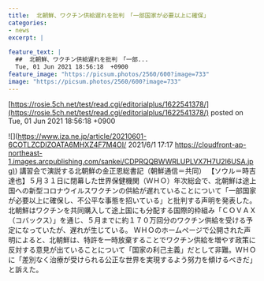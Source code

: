 ```yaml
---
title:  北朝鮮、ワクチン供給遅れを批判　「一部国家が必要以上に確保」  
categories:
- news
excerpt: |
  
feature_text: |
  ##  北朝鮮、ワクチン供給遅れを批判　「一部...
  Tue, 01 Jun 2021 18:56:18  +0900
feature_image: "https://picsum.photos/2560/600?image=733"
image: "https://picsum.photos/2560/600?image=733"
---
```


[https://rosie.5ch.net/test/read.cgi/editorialplus/1622541378/](https://rosie.5ch.net/test/read.cgi/editorialplus/1622541378/)
posted on Tue, 01 Jun 2021 18:56:18  +0900

<!--more-->

![](https://www.iza.ne.jp/article/20210601-6COTLZCDIZOATA6MHXZ4F7M4OI/ 2021/6/1 17:17 [https://cloudfront-ap-northeast-1.images.arcpublishing.com/sankei/CDPRQQBWWRLUPLVX7H7U2I6USA.jpg)](https://cloudfront-ap-northeast-1.images.arcpublishing.com/sankei/CDPRQQBWWRLUPLVX7H7U2I6USA.jpg)) 講習会で演説する北朝鮮の金正恩総書記（朝鮮通信＝共同） 【ソウル＝時吉達也】５月３１日に閉幕した世界保健機関（ＷＨＯ）年次総会で、北朝鮮は途上国への新型コロナウイルスワクチンの供給が遅れていることについて「一部国家が必要以上に確保し、不公平な事態を招いている」と批判する声明を発表した。 北朝鮮はワクチンを共同購入して途上国にも分配する国際的枠組み「ＣＯＶＡＸ（コバックス）」を通じ、５月までに約１７０万回分のワクチン供給を受ける予定になっていたが、遅れが生じている。 ＷＨＯのホームぺージで公開された声明によると、北朝鮮は、特許を一時放棄することでワクチン供給を増やす政策に反対する意見が出ていることについて「国家の利己主義」だとして非難。ＷＨＯに「差別なく治療が受けられる公正な世界を実現するよう努力を傾けるべきだ」と訴えた。
